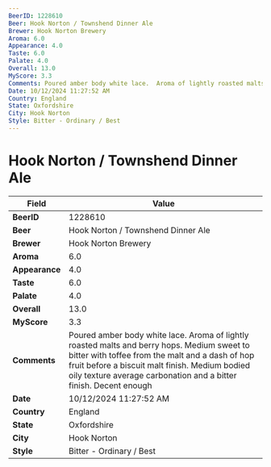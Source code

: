 ```yaml
---
BeerID: 1228610
Beer: Hook Norton / Townshend Dinner Ale
Brewer: Hook Norton Brewery
Aroma: 6.0
Appearance: 4.0
Taste: 6.0
Palate: 4.0
Overall: 13.0
MyScore: 3.3
Comments: Poured amber body white lace.  Aroma of lightly roasted malts and berry hops.  Medium sweet to bitter with toffee from the malt and a dash of hop fruit before a biscuit malt finish.  Medium bodied oily texture average carbonation and a bitter finish. Decent enough
Date: 10/12/2024 11:27:52 AM
Country: England
State: Oxfordshire
City: Hook Norton
Style: Bitter - Ordinary / Best
---
```


# Hook Norton / Townshend Dinner Ale

| Field         | Value |
|---------------|-------|
| **BeerID** | 1228610 |
| **Beer** | Hook Norton / Townshend Dinner Ale |
| **Brewer** | Hook Norton Brewery |
| **Aroma** | 6.0 |
| **Appearance** | 4.0 |
| **Taste** | 6.0 |
| **Palate** | 4.0 |
| **Overall** | 13.0 |
| **MyScore** | 3.3 |
| **Comments** | Poured amber body white lace.  Aroma of lightly roasted malts and berry hops.  Medium sweet to bitter with toffee from the malt and a dash of hop fruit before a biscuit malt finish.  Medium bodied oily texture average carbonation and a bitter finish. Decent enough  |
| **Date** | 10/12/2024 11:27:52 AM |
| **Country** | England |
| **State** | Oxfordshire |
| **City** | Hook Norton |
| **Style** | Bitter - Ordinary / Best |
